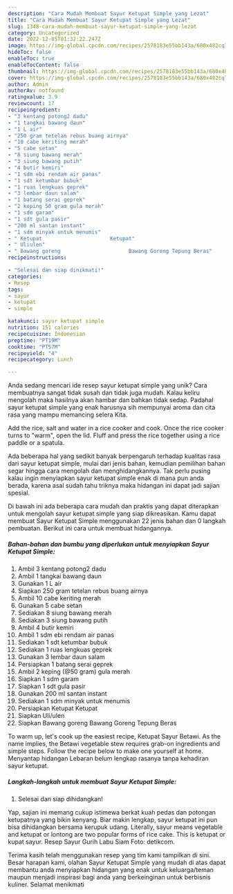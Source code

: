 ```yaml
---
description: "Cara Mudah Membuat Sayur Ketupat Simple yang Lezat"
title: "Cara Mudah Membuat Sayur Ketupat Simple yang Lezat"
slug: 1348-cara-mudah-membuat-sayur-ketupat-simple-yang-lezat
category: Uncategorized
date: 2022-12-05T01:32:22.247Z
image: https://img-global.cpcdn.com/recipes/2578183e55bb143a/680x482cq70/sayur-ketupat-simple-foto-resep-utama.jpg
hideToc: false
enableToc: true
enableTocContent: false
thumbnail: https://img-global.cpcdn.com/recipes/2578183e55bb143a/680x482cq70/sayur-ketupat-simple-foto-resep-utama.jpg
cover: https://img-global.cpcdn.com/recipes/2578183e55bb143a/680x482cq70/sayur-ketupat-simple-foto-resep-utama.jpg
author: Admin
authorAv: notfound
ratingvalue: 3.9
reviewcount: 17
recipeingredient:
- "3 kentang potong2 dadu"
- "1 tangkai bawang daun"
- "1 L air"
- "250 gram tetelan rebus buang airnya"
- "10 cabe keriting merah"
- "5 cabe setan"
- "8 siung bawang merah"
- "3 siung bawang putih"
- "4 butir kemiri"
- "1 sdm ebi rendam air panas"
- "1 sdt ketumbar bubuk"
- "1 ruas lengkuas geprek"
- "3 lembar daun salam"
- "1 batang serai geprek"
- "2 keping 50 gram gula merah"
- "1 sdm garam"
- "1 sdt gula pasir"
- "200 ml santan instant"
- "1 sdm minyak untuk menumis"
- " Ketupat                      Ketupat"
- " Uliulen"
- " Bawang goreng                      Bawang Goreng Tepung Beras"
recipeinstructions:

- "Selesai dan siap dinikmati!"
categories:
- Resep
tags:
- sayur
- ketupat
- simple

katakunci: sayur ketupat simple 
nutrition: 151 calories
recipecuisine: Indonesian
preptime: "PT19M"
cooktime: "PT57M"
recipeyield: "4"
recipecategory: Lunch

---
```





Anda sedang mencari ide resep sayur ketupat simple yang unik? Cara membuatnya sangat tidak susah dan tidak juga mudah. Kalau keliru mengolah maka hasilnya akan hambar dan bahkan tidak sedap. Padahal sayur ketupat simple yang enak harusnya sih mempunyai aroma dan cita rasa yang mampu memancing selera Kita.





Add the rice, salt and water in a rice cooker and cook. Once the rice cooker turns to &#34;warm&#34;, open the lid. Fluff and press the rice together using a rice paddle or a spatula.

Ada beberapa hal yang sedikit banyak berpengaruh terhadap kualitas rasa dari sayur ketupat simple, mulai dari jenis bahan, kemudian pemilihan bahan segar hingga cara mengolah dan menghidangkannya. Tak perlu pusing kalau ingin menyiapkan sayur ketupat simple enak di mana pun anda berada, karena asal sudah tahu triknya maka hidangan ini dapat jadi sajian spesial.






Di bawah ini ada beberapa cara mudah dan praktis yang dapat diterapkan untuk mengolah sayur ketupat simple yang siap dikreasikan. Kamu dapat membuat Sayur Ketupat Simple menggunakan 22 jenis bahan dan 0 langkah pembuatan. Berikut ini cara untuk membuat hidangannya.

<!--inarticleads1-->

##### Bahan-bahan dan bumbu yang diperlukan untuk menyiapkan Sayur Ketupat Simple:

1. Ambil 3 kentang potong2 dadu
1. Ambil 1 tangkai bawang daun
1. Gunakan 1 L air
1. Siapkan 250 gram tetelan rebus buang airnya
1. Ambil 10 cabe keriting merah
1. Gunakan 5 cabe setan
1. Sediakan 8 siung bawang merah
1. Sediakan 3 siung bawang putih
1. Ambil 4 butir kemiri
1. Ambil 1 sdm ebi rendam air panas
1. Sediakan 1 sdt ketumbar bubuk
1. Sediakan 1 ruas lengkuas geprek
1. Gunakan 3 lembar daun salam
1. Persiapkan 1 batang serai geprek
1. Ambil 2 keping (@50 gram) gula merah
1. Siapkan 1 sdm garam
1. Siapkan 1 sdt gula pasir
1. Gunakan 200 ml santan instant
1. Sediakan 1 sdm minyak untuk menumis
1. Persiapkan  Ketupat                      Ketupat
1. Siapkan  Uli/ulen
1. Siapkan  Bawang goreng                      Bawang Goreng Tepung Beras


To warm up, let&#39;s cook up the easiest recipe, Ketupat Sayur Betawi. As the name implies, the Betawi vegetable stew requires grab-on ingredients and simple steps. Follow the recipe below to make one yourself at home. Menyantap hidangan Lebaran belum lengkap rasanya tanpa kehadiran sayur ketupat. 

<!--inarticleads2-->

##### Langkah-langkah untuk membuat Sayur Ketupat Simple:


1. Selesai dan siap dihidangkan!

Yap, sajian ini memang cukup istimewa berkat kuah pedas dan potongan ketupatnya yang bikin kenyang. Biar makin lengkap, sayur ketupat ini pun bisa dihidangkan bersama kerupuk udang. Literally, sayur means vegetable and ketupat or lontong are two popular forms of rice cake. This is ketupat or kupat sayur. Resep Sayur Gurih Labu Siam Foto: detikcom. 

Terima kasih telah menggunakan resep yang tim kami tampilkan di sini. Besar harapan kami, olahan Sayur Ketupat Simple yang mudah di atas dapat membantu anda menyiapkan hidangan yang enak untuk keluarga/teman maupun menjadi inspirasi bagi anda yang berkeinginan untuk berbisnis kuliner. Selamat menikmati
